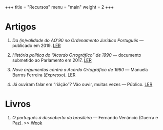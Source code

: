 +++
title = "Recursos"
menu = "main"
weight = 2
+++

# Artigos

1. _Da (in)validade do AO'90 no Ordenamento Jurídico Português_ — publicado em 2019.
[LER](https://artciencia.com/article/view/25480/18686)

2. _História política do “Acordo Ortográfico” de 1990_ — documento submetido ao Parlamento em 2017.
[LER](https://app.parlamento.pt/webutils/docs/doc.pdf?path=6148523063446f764c324679626d56304c334e706447567a4c31684a53556c4d5a5763765130394e4c7a457951304e44536b517652315242535546425479394562324e31625756756447397a51574e3061585a705a47466b5a554e7662576c7a633246764c32566b5a5451334f546c694c54453359544d744e475a6c4e6930354f574e6a4c5445304d6d526d596d5a6c596a55774f5335775a47593d&fich=ede4799b-17a3-4fe6-99cc-142dfbfeb509.pdf&Inline=true)

3. _Nove argumentos contra o Acordo Ortográfico de 1990_ — Manuela Barros Ferreira (_Expresso_).
[LER](https://expresso.pt/opiniao/2016-05-11-Nove-argumentos-contra-o-Acordo-Ortografico-de-1990)

4. Já ouviram falar em “riâção”? Vão ouvir, muitas vezes — Público.
[LER](https://www.publico.pt/2022/05/05/culturaipsilon/opiniao/ja-ouviram-falar-riacao-vao-ouvir-vezes-2004842)

# Livros

1. _O português à descoberta do brasileiro_ — Fernando Venâncio (Guerra e Paz). >> [Wook](https://www.wook.pt/livro/o-portugues-a-descoberta-do-brasileiro-fernando-venancio/26502767)